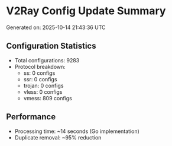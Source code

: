 # V2Ray Config Update Summary
Generated on: 2025-10-14 21:43:36 UTC

## Configuration Statistics
- Total configurations: 9283
- Protocol breakdown:
  - ss: 0 configs
  - ssr: 0 configs
  - trojan: 0 configs
  - vless: 0 configs
  - vmess: 809 configs

## Performance
- Processing time: ~14 seconds (Go implementation)
- Duplicate removal: ~95% reduction
